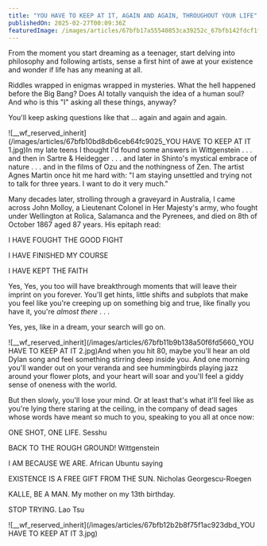```yaml
---
title: "YOU HAVE TO KEEP AT IT, AGAIN AND AGAIN, THROUGHOUT YOUR LIFE"
publishedOn: 2025-02-27T00:09:36Z 
featuredImage: /images/articles/67bfb17a55540853ca39252c_67bfb142fdcf1f6b011ebef6_hand releasing bird (1).jpg
---
```


From the moment you start dreaming as a teenager, start delving into philosophy and following artists, sense a first hint of awe at your existence and wonder if life has any meaning at all.

Riddles wrapped in enigmas wrapped in mysteries. What the hell happened before the Big Bang? Does AI totally vanquish the idea of a human soul? And who is this "I" asking all these things, anyway?

You'll keep asking questions like that ... again and again and again.

![__wf_reserved_inherit](/images/articles/67bfb10bd8db6ceb64fc9025_YOU HAVE TO KEEP AT IT 1.jpg)In my late teens I thought I'd found some answers in Wittgenstein . . . and then in Sartre & Heidegger . . . and later in Shinto's mystical embrace of nature . . . and in the films of Ozu and the nothingness of Zen. The artist Agnes Martin once hit me hard with: "I am staying unsettled and trying not to talk for three years. I want to do it very much."

Many decades later, strolling through a graveyard in Australia, I came across John Molloy, a Lieutenant Colonel in Her Majesty's army, who fought under Wellington at Rolica, Salamanca and the Pyrenees, and died on 8th of October 1867 aged 87 years. His epitaph read:

I HAVE FOUGHT THE GOOD FIGHT

I HAVE FINISHED MY COURSE

I HAVE KEPT THE FAITH

Yes, Yes, you too will have breakthrough moments that will leave their imprint on you forever. You'll get hints, little shifts and subplots that make you feel like you're creeping up on something big and true, like finally you have it, you're *almost there* . . .

Yes, yes, like in a dream, your search will go on.

![__wf_reserved_inherit](/images/articles/67bfb11b9b138a50f6fd5660_YOU HAVE TO KEEP AT IT 2.jpg)And when you hit 80, maybe you'll hear an old Dylan song and feel something stirring deep inside you. And one morning you'll wander out on your veranda and see hummingbirds playing jazz around your flower plots, and your heart will soar and you'll feel a giddy sense of oneness with the world.

But then slowly, you'll lose your mind. Or at least that's what it'll feel like as you're lying there staring at the ceiling, in the company of dead sages whose words have meant so much to you, speaking to you all at once now:

ONE SHOT, ONE LIFE. Sesshu

BACK TO THE ROUGH GROUND! Wittgenstein

I AM BECAUSE WE ARE. African Ubuntu saying

EXISTENCE IS A FREE GIFT FROM THE SUN. Nicholas Georgescu-Roegen

KALLE, BE A MAN. My mother on my 13th birthday.

STOP TRYING. Lao Tsu

![__wf_reserved_inherit](/images/articles/67bfb12b2b8f75f1ac923dbd_YOU HAVE TO KEEP AT IT 3.jpg)